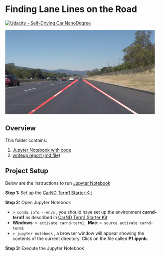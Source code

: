 # Finding Lane Lines on the Road

[![Udacity - Self-Driving Car NanoDegree](https://s3.amazonaws.com/udacity-sdc/github/shield-carnd.svg)](http://www.udacity.com/drive)

<img src="examples/laneLines_thirdPass.jpg" width="480" alt="Combined Image" />

Overview
---

This folder contains:

1. [Jupyter Notebook with code](https://github.com/gtesei/SelfDrivingCars/blob/master/P1-CarND-LaneLines/P1.ipynb)
2. [writeup report (md file)](https://github.com/gtesei/SelfDrivingCars/blob/master/P1-CarND-LaneLines/writeup.md)


Project Setup
---

Below are the instructions to run [Jupyter Notebook](https://github.com/gtesei/SelfDrivingCars/blob/master/P1-CarND-LaneLines/P1.ipynb)

**Step 1:** Set up the [CarND Term1 Starter Kit](https://classroom.udacity.com/nanodegrees/nd013/parts/fbf77062-5703-404e-b60c-95b78b2f3f9e/modules/83ec35ee-1e02-48a5-bdb7-d244bd47c2dc/lessons/8c82408b-a217-4d09-b81d-1bda4c6380ef/concepts/4f1870e0-3849-43e4-b670-12e6f2d4b7a7)

**Step 2:** Open Jupyter Notebook

* `> conda info --envs` , you should have set up the environment __carnd-term1__ as described in [CarND Term1 Starter Kit](https://classroom.udacity.com/nanodegrees/nd013/parts/fbf77062-5703-404e-b60c-95b78b2f3f9e/modules/83ec35ee-1e02-48a5-bdb7-d244bd47c2dc/lessons/8c82408b-a217-4d09-b81d-1bda4c6380ef/concepts/4f1870e0-3849-43e4-b670-12e6f2d4b7a7)
* __Windows__: `> activate carnd-term1` , __Mac__: `> source activate carnd-term1`
* `> jupyter notebook` , a browser window will appear showing the contents of the current directory.  Click on the file called __P1.ipynb__.  

**Step 3:** Execute the Jupyter Notebook

